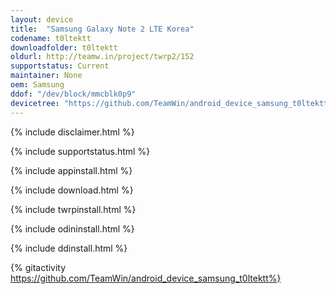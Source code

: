 ```yaml
---
layout: device
title:  "Samsung Galaxy Note 2 LTE Korea"
codename: t0ltektt
downloadfolder: t0ltektt
oldurl: http://teamw.in/project/twrp2/152
supportstatus: Current
maintainer: None
oem: Samsung
ddof: "/dev/block/mmcblk0p9"
devicetree: "https://github.com/TeamWin/android_device_samsung_t0ltektt"
---
```


{% include disclaimer.html %}

{% include supportstatus.html %}

{% include appinstall.html %}

{% include download.html %}

{% include twrpinstall.html %}

{% include odininstall.html %}

{% include ddinstall.html %}

{% gitactivity  https://github.com/TeamWin/android_device_samsung_t0ltektt%}
